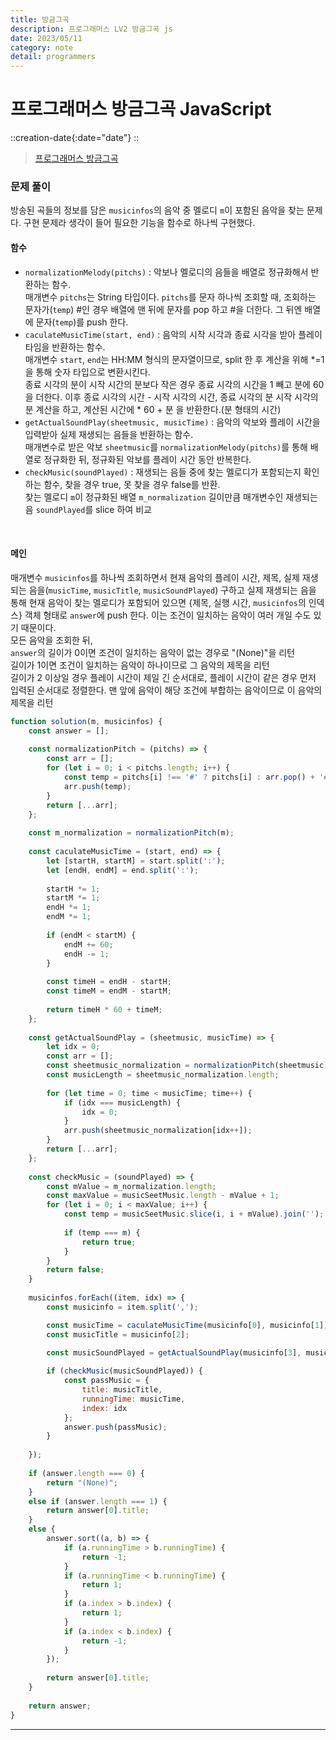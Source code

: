 ```yaml
---
title: 방금그곡
description: 프로그래머스 LV2 방금그곡 js 
date: 2023/05/11
category: note
detail: programmers
---
```


# 프로그래머스 방금그곡 JavaScript
::creation-date{:date="date"}
::

> <a href="https://school.programmers.co.kr/learn/courses/30/lessons/17683" target="_blank" class="font-bold">프로그래머스 방금그곡</a>

### 문제 풀이
방송된 곡들의 정보를 담은 `musicinfos`의 음악 중 멜로디 `m`이 포함된 음악을 찾는 문제다. 구현 문제라 생각이 들어 필요한 기능을 함수로 하나씩 구현했다.
#### 함수
- `normalizationMelody(pitchs)` : 악보나 멜로디의 음들을 배열로 정규화해서 반환하는 함수.  
 매개변수 `pitchs`는 String 타입이다. `pitchs`를 문자 하나씩 조회할 때, 조회하는 문자가(`temp`) #인 경우 배열에 맨 뒤에 문자를 pop 하고 #을 더한다. 그 뒤엔 배열에 문자(`temp`)를 push 한다.  
- `caculateMusicTime(start, end)` : 음악의 시작 시각과 종료 시각을 받아 플레이 타임을 반환하는 함수.  
 매개변수 `start`, `end`는 HH:MM 형식의 문자열이므로, split 한 후 계산을 위해 *=1을 통해 숫자 타입으로 변환시킨다.  
 종료 시각의 분이 시작 시간의 분보다 작은 경우 종료 시각의 시간을 1 빼고 분에 60을 더한다. 이후 종료 시각의 시간 - 시작 시각의 시간, 종료 시각의 분 시작 시각의 분 계산을 하고, 계산된 시간에 * 60 + 분 을 반환한다.(분 형태의 시간)   
- `getActualSoundPlay(sheetmusic, musicTime)` : 음악의 악보와 플레이 시간을 입력받아 실제 재생되는 음들을 반환하는 함수.  
매개변수로 받은 악보 `sheetmusic`를 `normalizationMelody(pitchs)`를 통해 배열로 정규화한 뒤,
정규화된 악보를 플레이 시간 동안 반복한다.  
- `checkMusic(soundPlayed)` : 재생되는 음들 중에 찾는 멜로디가 포함되는지 확인하는 함수, 찾을 경우 true, 못 찾을 경우 false를 반환.  
찾는 멜로디 `m`이 정규화된 배열 `m_normalization` 길이만큼 매개변수인 재생되는 음 `soundPlayed`를 slice 하여 비교


<br />

#### 메인

매개변수 `musicinfos`를 하나씩 조회하면서 현재 음악의 플레이 시간, 제목, 실제 재생되는 음을(`musicTime`, `musicTitle`, `musicSoundPlayed`) 구하고 실제 재생되는 음을 통해 현재 음악이 찾는 멜로디가 포함되어 있으면 {제목, 실행 시간, `musicinfos`의 인덱스} 객체 형태로 `answer`에 push 한다. 이는 조건이 일치하는 음악이 여러 개일 수도 있기 때문이다.  
모든 음악을 조회한 뒤,  
`answer`의 길이가 0이면 조건이 일치하는 음악이 없는 경우로 "(None)"을 리턴  
길이가 1이면 조건이 일치하는 음악이 하나이므로 그 음악의 제목을 리턴  
길이가 2 이상일 경우 플레이 시간이 제일 긴 순서대로, 플레이 시간이 같은 경우 먼저 입력된 순서대로 정렬한다. 맨 앞에 음악이 해당 조건에 부합하는 음악이므로 이 음악의 제목을 리턴

```js
function solution(m, musicinfos) {
    const answer = [];
  
    const normalizationPitch = (pitchs) => {
        const arr = [];
        for (let i = 0; i < pitchs.length; i++) {
            const temp = pitchs[i] !== '#' ? pitchs[i] : arr.pop() + '#';
            arr.push(temp);
        }
        return [...arr];
    };
    
    const m_normalization = normalizationPitch(m);
    
    const caculateMusicTime = (start, end) => {
        let [startH, startM] = start.split(':');
        let [endH, endM] = end.split(':');
        
        startH *= 1;
        startM *= 1;
        endH *= 1;
        endM *= 1;
        
        if (endM < startM) {
            endM += 60;
            endH -= 1;
        }
        
        const timeH = endH - startH;
        const timeM = endM - startM;
        
        return timeH * 60 + timeM;
    };
    
    const getActualSoundPlay = (sheetmusic, musicTime) => {
        let idx = 0;
        const arr = [];
        const sheetmusic_normalization = normalizationPitch(sheetmusic);
        const musicLength = sheetmusic_normalization.length;
        
        for (let time = 0; time < musicTime; time++) {
            if (idx === musicLength) {
                idx = 0;
            }
            arr.push(sheetmusic_normalization[idx++]);
        } 
        return [...arr];
    };
    
    const checkMusic = (soundPlayed) => {
        const mValue = m_normalization.length;
        const maxValue = musicSeetMusic.length - mValue + 1;
        for (let i = 0; i < maxValue; i++) {
            const temp = musicSeetMusic.slice(i, i + mValue).join('');
    
            if (temp === m) {
                return true;
            }
        }
        return false;
    }
    
    musicinfos.forEach((item, idx) => {
        const musicinfo = item.split(',');

        const musicTime = caculateMusicTime(musicinfo[0], musicinfo[1]);
        const musicTitle = musicinfo[2];
        
        const musicSoundPlayed = getActualSoundPlay(musicinfo[3], musicTime);

        if (checkMusic(musicSoundPlayed)) {
            const passMusic = {
                title: musicTitle,
                runningTime: musicTime,
                index: idx
            };
            answer.push(passMusic);
        }
        
    });
    
    if (answer.length === 0) {
        return "(None)";
    }
    else if (answer.length === 1) {
        return answer[0].title;
    }
    else {
        answer.sort((a, b) => {
            if (a.runningTime > b.runningTime) {
                return -1;
            }
            if (a.runningTime < b.runningTime) {
                return 1;
            }
            if (a.index > b.index) {
                return 1;
            }
            if (a.index < b.index) {
                return -1;
            }
        });
        
        return answer[0].title;
    }
    
    return answer;
}
```


---